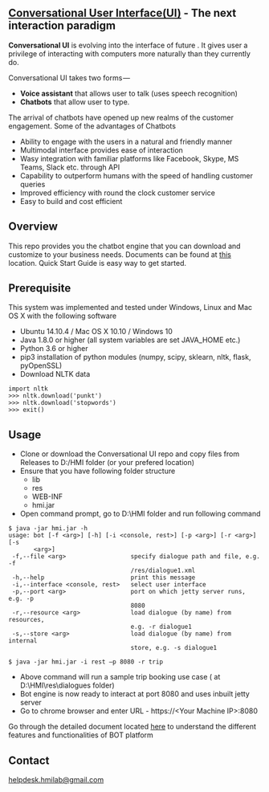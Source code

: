 ## [Conversational User Interface(UI)](https://hmi-digital.github.io/) - The next interaction paradigm
**Conversational UI** is evolving into the interface of future . It gives user a privilege of interacting with computers more naturally than they currently do.

Conversational UI takes two forms — 
 - **Voice assistant** that allows user to talk (uses speech recognition)
 - **Chatbots** that allow user to type.
  
The arrival of chatbots have opened up new realms of the customer engagement. Some of the advantages of Chatbots
-	Ability to engage with the users in a natural and friendly manner 
- Multimodal interface provides ease of interaction 
- Wasy integration with familiar platforms like Facebook, Skype, MS Teams, Slack etc. through API 
- Capability to outperform humans with the speed of handling customer queries 
- Improved efficiency with round the clock customer service 
- Easy to build and cost efficient

Overview
------------
This repo provides you the chatbot engine that you can download and customize to your business needs.
Documents can be found at [this](https://github.com/hmi-digital/Conversational_UI/tree/master/Conversational_UI/Documents) location. Quick Start Guide is easy way to get started.

Prerequisite
------------
This system was implemented and tested under Windows, Linux and Mac OS X with the following software 

+ Ubuntu 14.10.4 / Mac OS X 10.10 / Windows 10
+ Java 1.8.0 or higher (all system variables are set JAVA_HOME etc.)
+ Python 3.6 or higher
+ pip3 installation of python modules (numpy, scipy, sklearn, nltk, flask, pyOpenSSL)
+ Download NLTK data
```
import nltk
>>> nltk.download('punkt')
>>> nltk.download('stopwords')
>>> exit()
```
Usage
-----
+ Clone or download the Conversational UI repo and copy files from Releases to D:/HMI folder (or your prefered location)
+ Ensure that you have following folder structure
    + lib
    + res
    + WEB-INF
    + hmi.jar
+ Open command prompt, go to D:\HMI folder and run following command
```
$ java -jar hmi.jar -h
usage: bot [-f <arg>] [-h] [-i <console, rest>] [-p <arg>] [-r <arg>] [-s
       <arg>]
 -f,--file <arg>                  specify dialogue path and file, e.g. -f
                                  /res/dialogue1.xml
 -h,--help                        print this message
 -i,--interface <console, rest>   select user interface
 -p,--port <arg>                  port on which jetty server runs, e.g. -p
                                  8080
 -r,--resource <arg>              load dialogue (by name) from resources,
                                  e.g. -r dialogue1
 -s,--store <arg>                 load dialogue (by name) from internal
                                  store, e.g. -s dialogue1
                                  
$ java -jar hmi.jar -i rest –p 8080 -r trip
```
+ Above command will run a sample trip booking use case ( at D:\HMI\res\dialogues folder)
+ Bot engine is now ready to interact at port 8080 and uses inbuilt jetty server
+ Go to chrome browser and enter URL - https://\<Your Machine IP\>:8080
  
Go through the detailed document located [here](https://github.com/hmi-digital/Conversational_UI/blob/master/Conversational_UI/Documents/Bot-Overview-V1.04.pdf) to understand the different features and functionalities of BOT platform

Contact
-------
helpdesk.hmilab@gmail.com





